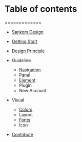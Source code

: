 
# Table of contents
=============

- [Sankom Design](../README.md)

- [Getting Start](getting-start.md)
- [Design Principle](design-principle.md)

- Guideline
  - [Navigation](guideline-navigation.md)
  - Panel
  - [Element](guideline-element.md)
  - Plugin
  - New Account
  
- Visual
  - [Colors](visual-color.md)
  - Layout
  - [Fonts](visual-font.md)
  - Icon

- [Contribute](contribute.md)
